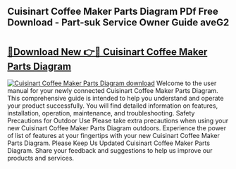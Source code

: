 ## Cuisinart Coffee Maker Parts Diagram PDf Free Download - Part-suk Service Owner Guide aveG2

# <h2><a href="http://dfrl6v.blite.top/?on=Cuisinart+Coffee+Maker+Parts+Diagram">🔗Download New 👉🔴 Cuisinart Coffee Maker Parts Diagram</a></h2>

[![Cuisinart Coffee Maker Parts Diagram download](https://i.imgur.com/lujVjoI.png)](http://dfrl6v.blite.top/?on=Cuisinart+Coffee+Maker+Parts+Diagram)
Welcome to the user manual for your newly connected Cuisinart Coffee Maker Parts Diagram. This comprehensive guide is intended to help you understand and operate your product successfully. You will find detailed information on features, installation, operation, maintenance, and troubleshooting. Safety Precautions for Outdoor Use Please take extra precautions when using your new Cuisinart Coffee Maker Parts Diagram outdoors. Experience the power of list of features at your fingertips with your new Cuisinart Coffee Maker Parts Diagram. Please Keep Us Updated Cuisinart Coffee Maker Parts Diagram. Share your feedback and suggestions to help us improve our products and services.
